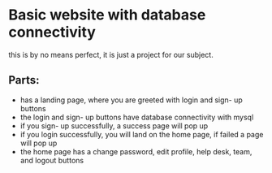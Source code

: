 # Basic website with database connectivity
this is by no means perfect, it is just a project for our subject.

## Parts:
- has a landing page, where you are greeted with login and sign- up buttons
- the login and sign- up buttons have database connectivity with mysql
- if you sign- up successfully, a success page will pop up
- if you login successfully, you will land on the home page, if failed a page will pop up
- the home page has a change password, edit profile, help desk, team, and logout buttons
